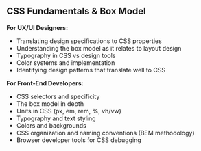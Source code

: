 ## CSS Fundamentals & Box Model

**For UX/UI Designers:**

- Translating design specifications to CSS properties
- Understanding the box model as it relates to layout design
- Typography in CSS vs design tools
- Color systems and implementation
- Identifying design patterns that translate well to CSS

**For Front-End Developers:**

- CSS selectors and specificity
- The box model in depth
- Units in CSS (px, em, rem, %, vh/vw)
- Typography and text styling
- Colors and backgrounds
- CSS organization and naming conventions (BEM methodology)
- Browser developer tools for CSS debugging

